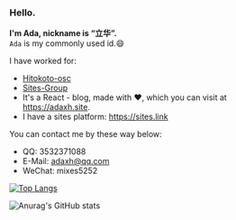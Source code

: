 ### Hello.

**I'm Ada, nickname is “立华”.**   
`Ada` is my commonly used id.😄

I have worked for:
* <a href="https://github.com/hitokoto-osc">Hitokoto-osc</a>
* <a href="https://github.com/Sites-Groups">Sites-Group</a> 
* It's a React - blog, made with ❤️, which you can visit at <https://adaxh.site>.
* I have a sites platform: <https://sites.link>

You can contact me by these way below:
*  QQ: 3532371088
*  E-Mail: <adaxh@qq.com>
*  WeChat: mixes5252

[![Top Langs](https://github-readme-stats.vercel.app/api/top-langs/?username=adaxh&hide=SCSS,LESS,CSS)](https://github.com/anuraghazra/github-readme-stats)

![Anurag's GitHub stats](https://github-readme-stats.vercel.app/api?username=adaxh&show_icons=true&theme=flag-india)
